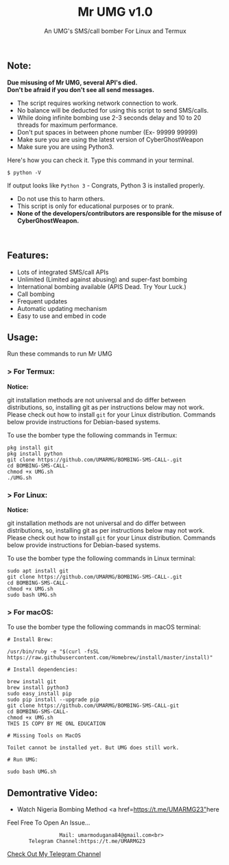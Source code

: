 <h1 align="center">Mr UMG v1.0</h1>
<p align="center">An UMG's  SMS/call bomber For Linux and Termux</p><br>

## Note:

**Due misusing of Mr UMG, several API's died.**  
**Don't be afraid if you don't see all send messages.**

- The script requires working network connection to work.
- No balance will be deducted for using this script to send SMS/calls.
- While doing infinite bombing use 2-3 seconds delay and 10 to 20 threads for maximum performance.
- Don't put spaces in between phone number (Ex- 99999 99999)
- Make sure you are using the latest version of CyberGhostWeapon
- Make sure you are using Python3.

Here's how you can check it. Type this command in your terminal.
```
$ python -V
```
If output looks like `Python 3` - Congrats, Python 3 is installed properly.

- Do not use this to harm others.
- This script is only for educational purposes or to prank.
- **None of the developers/contributors are responsible for the misuse of CyberGhostWeapon.**
<br>

## Features:

- Lots of integrated SMS/call APIs
- Unlimited (Limited against abusing) and super-fast bombing
- International bombing available (APIS Dead. Try Your Luck.) 
- Call bombing
- Frequent updates
- Automatic updating mechanism
- Easy to use and embed in code

## Usage:

Run these commands to run Mr UMG

### > For Termux:

**Notice:** 

git installation methods are not universal and do differ between distributions,
so, installing git as per instructions below may not work.
Please check out how to install `git` for your Linux distribution.
Commands below provide instructions for Debian-based systems.

To use the bomber type the following commands in Termux:
```
pkg install git
pkg install python
git clone https://github.com/UMARMG/BOMBING-SMS-CALL-.git
cd BOMBING-SMS-CALL-
chmod +x UMG.sh
./UMG.sh
```

### > For Linux:

**Notice:** 

git installation methods are not universal and do differ between distributions,
so, installing git as per instructions below may not work.
Please check out how to install `git` for your Linux distribution.
Commands below provide instructions for Debian-based systems.

To use the bomber type the following commands in Linux terminal:
```
sudo apt install git
git clone https://github.com/UMARMG/BOMBING-SMS-CALL-.git
cd BOMBING-SMS-CALL-
chmod +x UMG.sh
sudo bash UMG.sh
```

### > For macOS:

To use the bomber type the following commands in macOS terminal:
```
# Install Brew: 

/usr/bin/ruby -e "$(curl -fsSL https://raw.githubusercontent.com/Homebrew/install/master/install)"

# Install dependencies:

brew install git
brew install python3
sudo easy_install pip
sudo pip install --upgrade pip
git clone https://github.com/UMARMG/BOMBING-SMS-CALL-git
cd BOMBING-SMS-CALL-
chmod +x UMG.sh
THIS IS COPY BY ME ONL EDUCATION

# Missing Tools on MacOS

Toilet cannot be installed yet. But UMG does still work.

# Run UMG:

sudo bash UMG.sh
```

## Demontrative Video:

- Watch Nigeria Bombing Method <a href=<https://t.me/UMARMG23">here</a><br>

Feel Free To Open An Issue...

```
                 Mail: umarmodugana84@gmail.com<br>
       Telegram Channel:https://t.me/UMARMG23
```

<a href="https://t.me/UMARMG23">Check Out My Telegram Channel</a>

